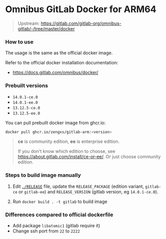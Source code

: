 # Omnibus GitLab Docker for ARM64

> Upstream: <https://gitlab.com/gitlab-org/omnibus-gitlab/-/tree/master/docker> 


### How to use

The usage is the same as the official docker image.

Refer to the official docker installation documentation:
* <https://docs.gitlab.com/omnibus/docker/>


### Prebuilt versions
* `14.0.1-ce.0`
* `14.0.1-ee.0`
* `13.12.5-ce.0`
* `13.12.5-ee.0`

You can pull prebuilt docker image from ghcr.io:
```sh
docker pull ghcr.io/zengxs/gitlab-arm:<version>
```

> **ce** is community edition, **ee** is enterprise edition.
>
> If you don't know which edition to choose, see <https://about.gitlab.com/install/ce-or-ee/>.
> Or just choose community edition. 


### Steps to build image manually

1. Edit [`./RELEASE`](./RELEASE) file, update the `RELEASE_PACKAGE`
   (edition variant, `gitlab-ce` or `gitlab-ee`) and
   `RELEASE_VERSION` (gitlab version, eg `14.0.1-ce.0`).

2. Run `docker build . -t gitlab` to build image


### Differences compared to official dockerfile

* Add package `libatomic1` (gitlab require it)
* Change ssh port from `22` to `2222`
